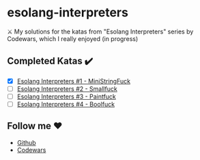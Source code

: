 # esolang-interpreters
⚔️ My solutions for the katas from "Esolang Interpreters" series by Codewars, which I really enjoyed (in progress)

## Completed Katas ✔️
- [x] [Esolang Interpreters #1 - MiniStringFuck
](https://www.codewars.com/kata/esolang-interpreters-number-1-introduction-to-esolangs-and-my-first-interpreter-ministringfuck)
- [ ] [Esolang Interpreters #2 - Smallfuck](https://www.codewars.com/kata/esolang-interpreters-number-2-custom-smallfuck-interpreter)
- [ ] [Esolang Interpreters #3 - Paintfuck](https://www.codewars.com/kata/esolang-interpreters-number-3-custom-paintf-star-star-k-interpreter)
- [ ] [Esolang Interpreters #4 - Boolfuck](https://www.codewars.com/kata/esolang-interpreters-number-4-boolfuck-interpreter)

## Follow me ❤️
- [Github](https://github.com/on3dd)
- [Codewars](https://www.codewars.com/users/on3dd)